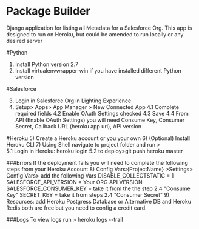 # Package Builder

Django application for listing all Metadata for a Salesforce Org. This app is designed to run on Heroku, but could be amended to run locally or any desired server

#Python
1) Install Python version 2.7
2) Install virtualenvwrapper-win if you have installed different Python version 

#Salesforce

3) Login in Salesforce Org in Lighting Experience
4) Setup> Apps> App Manager > New Connected App
  4.1 Complete required fields
  4.2 Enable OAuth Settings checked
  4.3 Save
  4.4 From API (Enable OAuth Settings) you will need Consume Key, Consumer Secret, Callback URL (heroku app url), API version

#Heroku
5) Create a Heroku account or you your own
6) (Optional) Install Heroku CLI
7) Using Shell navigate to project folder and run >  
    5.1 Login in Heroku: heroku login
    5.2 to deploy>git push heroku master

###Errors
If the deployment fails you will need to complete the following steps from your Heroku Account
8) Config Vars:{ProjectName} >Settings> Config Vars> add the following Vars
   DISABLE_COLLECTSTATIC = 1
   SALESFORCE_API_VERSION = Your ORG API VERSION
   SALESFORCE_CONSUMER_KEY = take it from the the step 2.4  "Consume Key"
   SECRET_KEY = take it from steps 2.4 "Consumer Secret"
9) Resources: add Heroku Postgress Database or Alternative DB and Heroku Redis both are free but you need to config a credit card.

###Logs
To view logs run > heroku logs --trail
